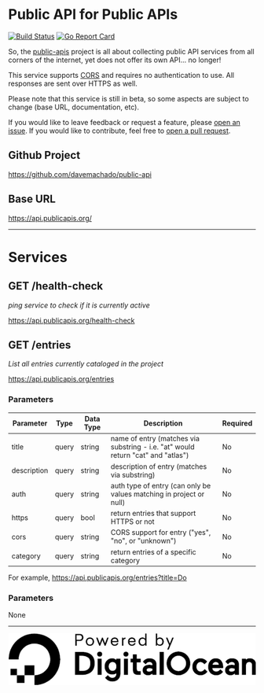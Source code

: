 # Public API for Public APIs

[![Build Status](https://travis-ci.org/davemachado/public-api.svg?branch=master)](https://travis-ci.org/davemachado/public-api)
[![Go Report Card](https://goreportcard.com/badge/github.com/davemachado/public-api)](https://goreportcard.com/report/github.com/davemachado/public-api)

So, the [public-apis](https://github.com/toddmotto/public-apis) project is all about collecting public API services from all corners of the internet, yet does not offer its own API... no longer!

This service supports [CORS](https://developer.mozilla.org/en-US/docs/Web/HTTP/CORS) and requires no authentication to use. All responses are sent over HTTPS as well.

Please note that this service is still in beta, so some aspects are subject to change (base URL, documentation, etc).

If you would like to leave feedback or request a feature, please [open an issue](https://github.com/davemachado/public-api/issues). If you would like to contribute, feel free to [open a pull request](https://github.com/davemachado/public-api/pulls).

## Github Project
https://github.com/davemachado/public-api

## Base URL
https://api.publicapis.org/

---

# Services

## **GET** /health-check

*ping service to check if it is currently active*

https://api.publicapis.org/health-check

## **GET** /entries

*List all entries currently cataloged in the project*

https://api.publicapis.org/entries

### Parameters
Parameter | Type | Data Type | Description | Required
| --- | --- | --- | --- | --- |
| title | query | string | name of entry (matches via substring - i.e. "at" would return "cat" and "atlas") | No |
| description | query | string | description of entry (matches via substring) | No |
| auth | query | string | auth type of entry (can only be values matching in project or null) | No |
| https | query | bool | return entries that support HTTPS or not | No |
| cors | query | string | CORS support for entry ("yes", "no", or "unknown") | No |
| category | query | string | return entries of a specific category | No |

For example, https://api.publicapis.org/entries?title=Do


### Parameters
None

---
[![DigitalOcean](static/DO_Powered_by_Badge_black.png)](https://www.digitalocean.com/)
